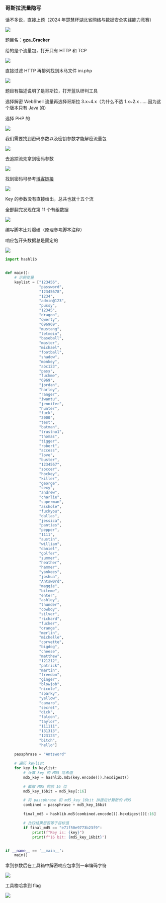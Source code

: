 ### 哥斯拉流量隐写

话不多说，直接上题（2024 年楚慧杯湖北省网络与数据安全实践能力竞赛）

![](https://pic1.imgdb.cn/item/678f8712d0e0a243d4f629bf.png)

题目名：**gza_Cracker**

给的是个流量包，打开只有 HTTP 和 TCP

![](https://pic1.imgdb.cn/item/678f8769d0e0a243d4f629cc.png)

直接过滤 HTTP 再排列找到木马文件 ini.php

![](https://pic1.imgdb.cn/item/678f87aad0e0a243d4f629da.png)

题目有描述说明了是哥斯拉，打开蓝队研判工具

选择解密 WebShell 流量再选择哥斯拉 3.x~4.x（为什么不选 1.x~2.x ……因为这个版本只有 Java 的）

选择 PHP 的

![](https://pic1.imgdb.cn/item/678f88f2d0e0a243d4f62a0d.png)

我们需要找到密码参数以及密钥参数才能解密流量包

![](https://pic1.imgdb.cn/item/678f8f67d0e0a243d4f62b3c.png)

去追踪流先拿到密码参数

![](https://pic1.imgdb.cn/item/678f9020d0e0a243d4f62b5c.png)

找到密码可参考[博客链接](https://forum.butian.net/share/2517)

![](https://pic1.imgdb.cn/item/678f9040d0e0a243d4f62b60.png)

Key 的参数没有直接给出，总共也就十五个流

全部翻完发现在第 11 个有组数据

![](https://pic1.imgdb.cn/item/678f90bdd0e0a243d4f62b73.png)

编写脚本比对爆破（原理参考脚本注释）

响应包开头数据总是固定的

![](https://pic1.imgdb.cn/item/678f913bd0e0a243d4f62b8b.png)

```python
import hashlib


def main():
    # 示例变量
    keylist = ["123456",
               "password",
               "12345678",
               "1234",
               "admin@123",
               "pussy",
               "12345",
               "dragon",
               "qwerty",
               "696969",
               "mustang",
               "letmein",
               "baseball",
               "master",
               "michael",
               "football",
               "shadow",
               "monkey",
               "abc123",
               "pass",
               "fuckme",
               "6969",
               "jordan",
               "harley",
               "ranger",
               "iwantu",
               "jennifer",
               "hunter",
               "fuck",
               "2000",
               "test",
               "batman",
               "trustno1",
               "thomas",
               "tigger",
               "robert",
               "access",
               "love",
               "buster",
               "1234567",
               "soccer",
               "hockey",
               "killer",
               "george",
               "sexy",
               "andrew",
               "charlie",
               "superman",
               "asshole",
               "fuckyou",
               "dallas",
               "jessica",
               "panties",
               "pepper",
               "1111",
               "austin",
               "william",
               "daniel",
               "golfer",
               "summer",
               "heather",
               "hammer",
               "yankees",
               "joshua",
               "Antsw0rd",
               "maggie",
               "biteme",
               "enter",
               "ashley",
               "thunder",
               "cowboy",
               "silver",
               "richard",
               "fucker",
               "orange",
               "merlin",
               "michelle",
               "corvette",
               "bigdog",
               "cheese",
               "matthew",
               "121212",
               "patrick",
               "martin",
               "freedom",
               "ginger",
               "blowjob",
               "nicole",
               "sparky",
               "yellow",
               "camaro",
               "secret",
               "dick",
               "falcon",
               "taylor",
               "111111",
               "131313",
               "123123",
               "bitch",
               "hello"]
    
    passphrase = "Antsword"

    # 遍历 keylist
    for key in keylist:
        # 计算 key 的 MD5 哈希值
        md5_key = hashlib.md5(key.encode()).hexdigest()

        # 截取 MD5 的前 16 位
        md5_key_16bit = md5_key[:16]

        # 将 passphrase 和 md5_key_16bit 拼接后计算新的 MD5
        combined = passphrase + md5_key_16bit

        final_md5 = hashlib.md5(combined.encode()).hexdigest()[:16]

        # 比较结果是否等于目标值
        if final_md5 == "e71f50e9773b23f9":
            print(f"Key is: {key}")
            print(f"16 bit: {md5_key_16bit}")


if __name__ == '__main__':
    main()
```

拿到参数后在工具箱中解密响应包拿到一串编码字符

![](https://pic1.imgdb.cn/item/678f91b0d0e0a243d4f62b9e.png)

工具梭哈拿到 flag

![](https://pic1.imgdb.cn/item/678f9201d0e0a243d4f62bb3.png)
